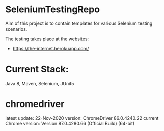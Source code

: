 # SeleniumTestingRepo
Aim of this project is to contain templates for various Selenium testing scenarios.

The testing takes place at the websites:
- https://the-internet.herokuapp.com/


# Current Stack: 
Java 8, Maven, Selenium, JUnit5


# chromedriver
latest update:            22-Nov-2020
version:                  ChromeDriver 86.0.4240.22
current Chrome version:   Version 87.0.4280.66 (Official Build) (64-bit)
